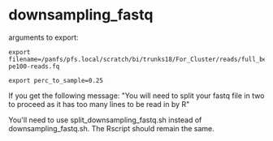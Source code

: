 # downsampling_fastq

arguments to export:
```
export filename=/panfs/pfs.local/scratch/bi/trunks18/For_Cluster/reads/full_bemHap/bemHap1-pe100-reads.fq

export perc_to_sample=0.25
```

If you get the following message:
"You will need to split your fastq file in two to proceed as it has too many lines to be read in by R"

You'll need to use split_downsampling_fastq.sh instead of downsampling_fastq.sh. The Rscript should remain the same.
